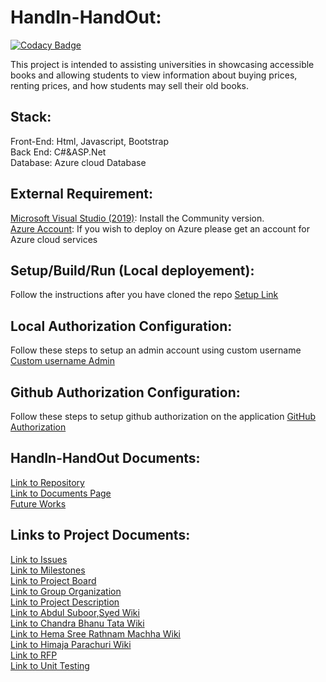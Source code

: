 # HandIn-HandOut:

[![Codacy Badge](https://app.codacy.com/project/badge/Grade/8741185222434701afd1fee193e59659)](https://www.codacy.com/gh/AbdulSuboor-Syed/HandIn-HandOut/dashboard?utm_source=github.com&utm_medium=referral&utm_content=AbdulSuboor-Syed/HandIn-HandOut&utm_campaign=Badge_Grade)<br>

This project is intended to assisting universities in showcasing accessible books and allowing students to view information about buying prices, renting prices, and how students may sell their old books.

## Stack:

Front-End: Html, Javascript, Bootstrap<br>
Back End: C#&ASP.Net<br>
Database: Azure cloud Database<br>

## External Requirement:

[Microsoft Visual Studio (2019)](https://visualstudio.microsoft.com/downloads/): Install the Community version.<br>
[Azure Account](https://azure.microsoft.com/en-us/): If you wish to deploy on Azure please get an account for Azure cloud services <br>

## Setup/Build/Run (Local deployement):

Follow the instructions after you have cloned the repo [Setup Link](https://github.com/AbdulSuboor-Syed/HandIn-HandOut/blob/main/SETUP.md)

## Local Authorization Configuration:

Follow these steps to setup an admin account using custom username [Custom username Admin](https://github.com/AbdulSuboor-Syed/HandIn-HandOut/blob/main/Authorization-Configuration-locally.md)

## Github Authorization Configuration:

Follow these steps to setup github authorization on the application [GitHub Authorization](https://github.com/AbdulSuboor-Syed/HandIn-HandOut/blob/main/Authorization-Configuration-GitHub.md)

## HandIn-HandOut Documents:

[Link to Repository](https://github.com/AbdulSuboor-Syed/HandIn-HandOut-Code-Documentation)<br>
[Link to Documents Page](https://abdulsuboor-syed.github.io/HandIn-HandOut-Code-Documentation/)<br>
[Future Works](https://github.com/AbdulSuboor-Syed/HandIn-HandOut/blob/main/Future%20Works.md)

## Links to Project Documents:

[Link to Issues](https://github.com/AbdulSuboor-Syed/HandIn-HandOut/issues)<br>
[Link to Milestones](https://github.com/AbdulSuboor-Syed/HandIn-HandOut/milestones)<br>
[Link to Project Board](https://github.com/AbdulSuboor-Syed/HandIn-HandOut/projects/1)<br>
[Link to Group Organization](https://github.com/AbdulSuboor-Syed/HandIn-HandOut/wiki/Group-Organization)<br>
[Link to Project Description](https://github.com/AbdulSuboor-Syed/HandIn-HandOut/wiki)<br>
[Link to Abdul Suboor,Syed Wiki](https://github.com/AbdulSuboor-Syed/HandIn-HandOut/wiki/Abdul-Suboor,-Syed)<br>
[Link to Chandra Bhanu Tata Wiki](https://github.com/AbdulSuboor-Syed/HandIn-HandOut/wiki/Chandra-Bhanu-Tata)<br>
[Link to Hema Sree Rathnam Machha Wiki](https://github.com/AbdulSuboor-Syed/HandIn-HandOut/wiki/Hema-Sree-Rathnam-Machha-Wiki)<br>
[Link to Himaja Parachuri Wiki](https://github.com/AbdulSuboor-Syed/HandIn-HandOut/wiki/Himaja-Parachuri-Wiki)<br>
[Link to RFP](https://github.com/HemaSreeRathnamMachha/691-01-F21-RFP-Group1/blob/main/HandIn-HandOut.md)<br>
[Link to Unit Testing](https://github.com/HimajaParachuri/Unit-Testing)<br>
